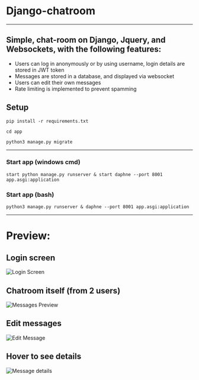 # Django-chatroom

___

## Simple, chat-room on Django, Jquery, and Websockets, with the following features:

- Users can log in anonymously or by using username, login details are stored in JWT token
- Messages are stored in a database, and displayed via websocket
- Users can edit their own messages
- Rate limiting is implemented to prevent spamming

## Setup

`pip install -r requirements.txt`

`cd app`

`python3 manage.py migrate`

___
### Start app (windows cmd)
`start python manage.py runserver & start daphne --port 8001 app.asgi:application`

### Start app (bash)
`python3 manage.py runserver & daphne --port 8001 app.asgi:application`
___

# Preview: 

## Login screen
![Login Screen](https://user-images.githubusercontent.com/123666851/236958616-88617fc4-88c0-4135-82db-0f3becee3a6d.png)
## Chatroom itself (from 2 users)
![Messages Preview](https://user-images.githubusercontent.com/123666851/236958617-3f90baf5-dc45-4c9c-9d8e-c01272c2621a.png)
## Edit messages
![Edit Message](https://user-images.githubusercontent.com/123666851/236958619-94f7d383-16e9-44e8-9d6f-5eb38d572799.png)
## Hover to see details
![Message details](https://user-images.githubusercontent.com/123666851/236959328-ff578493-7349-4981-8a7d-079b5c406f7d.png)
